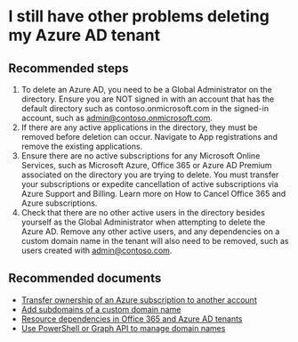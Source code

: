 <properties
    pageTitle="I still have other problems deleting my Azure AD tenant"
    description="Azure Active Directory directory troublehooter"
    service="microsoft.aad"
    resource="Microsoft_AAD_IAM"
    authors="elkuzmen"
    displayOrder="4299"
    selfHelpType="resource"
    supportTopicIds="32565596"
    resourceTags="directory_delete"
    productPesIds="14785,16578"
    cloudEnvironments="public, Fairfax, Mooncake, usnat, ussec"
    	articleId="02aafe9c-3938-489b-9481-ca8ffb1813ec"
	ownershipId="AzureIdentity_DirectoryObjectManagement"
/>

# I still have other problems deleting my Azure AD tenant

## **Recommended steps**

1. To delete an Azure AD, you need to be a Global Administrator on the directory. Ensure you are NOT signed in with an account that has the default directory such as contoso.onmicrosoft.com in the signed-in account, such as admin@contoso.onmicrosoft.com.
2. If there are any active applications in the directory, they must be removed before deletion can occur. Navigate to App registrations and remove the existing applications.
3. Ensure there are no active subscriptions for any Microsoft Online Services, such as Microsoft Azure, Office 365 or Azure AD Premium associated on the directory you are trying to delete. You must transfer your subscriptions or expedite cancellation of active subscriptions via Azure Support and Billing. Learn more on How to Cancel Office 365 and Azure subscriptions.
4. Check that there are no other active users in the directory besides yourself as the Global Administrator when attempting to delete the Azure AD. Remove any other active users, and any dependencies on a custom domain name in the tenant will also need to be removed, such as users created with admin@contoso.com.

## **Recommended documents**

* [Transfer ownership of an Azure subscription to another account](https://docs.microsoft.com/azure/billing/billing-subscription-transfer)<br>
* [Add subdomains of a custom domain name](https://docs.microsoft.com/azure/active-directory/active-directory-domains-manage-azure-portal#add-subdomains-of-a-custom-domain)<br>
* [Resource dependencies in Office 365 and Azure AD tenants](https://docs.microsoft.com/azure/active-directory/active-directory-licensing-directory-independence)<br>
* [Use PowerShell or Graph API to manage domain names](https://docs.microsoft.com/azure/active-directory/active-directory-domains-manage-azure-portal#use-powershell-or-graph-api-to-manage-domain-names)  